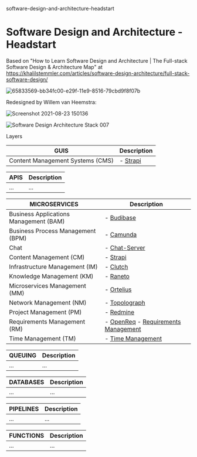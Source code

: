 software-design-and-architecture-headstart
# Software Design and Architecture - Headstart

Based on "How to Learn Software Design and Architecture | The Full-stack Software Design & Architecture Map" at https://khalilstemmler.com/articles/software-design-architecture/full-stack-software-design/


![65833569-bb34fc00-e29f-11e9-8516-79cbd9f8f07b](https://user-images.githubusercontent.com/12828104/130451222-5966ad39-0cb0-40ce-af1f-678be940c449.png)

Redesigned by Willem van Heemstra:

![Screenshot 2021-08-23 150136](https://user-images.githubusercontent.com/12828104/130453087-c0f3c352-fe86-4286-a7b5-62bfd7345982.png)

![Software Design   Architecture Stack 007](https://user-images.githubusercontent.com/1499433/176376343-0130f493-9523-4d40-8252-f014597d2ba5.png)

Layers

| GUIS  | Description |
| ------------- | ------------- |
| Content Management Systems (CMS)  | - [Strapi](https://github.com/vanHeemstraSystems/strapi-head-of-cms-headstart)  |

| APIS  | Description |
| ------------- | ------------- |
| ...  | ...  |

| MICROSERVICES  | Description |
| ------------- | ------------- |
| Business Applications Management (BAM)  | - [Budibase](https://github.com/vanHeemstraSystems/budibase-headstart)  |
| Business Process Management (BPM)  | - [Camunda](https://github.com/vanHeemstraSystems/camunda-headstart)  |
| Chat  | - [Chat-Server](https://github.com/vanHeemstraSystems/exo-chat-headstart)  |
| Content Management (CM)  | - [Strapi](https://github.com/vanHeemstraSystems/strapi-headless-cms-headstart)  |
| Infrastructure Management (IM)  | - [Clutch](https://github.com/vanHeemstraSystems/clutch-headstart)  |
| Knowledge Management (KM)  | - [Raneto](https://github.com/vanHeemstraSystems/raneto-headstart)  |
| Microservices Management (MM)  | - [Ortelius](https://github.com/vanHeemstraSystems/ortelius-headstart)  |
| Network Management (NM)  | - [Topolograph](https://github.com/vanHeemstraSystems/topolograph-headstart)  |
| Project Management (PM)  | - [Redmine](https://github.com/vanHeemstraSystems/redmine-headstart)  |
| Requirements Management (RM)  | - [OpenReq](https://github.com/vanHeemstraSystems/openreq-headstart) - [Requirements Management](https://github.com/vanHeemstraSystems/requirements-management) |
| Time Management (TM)  | - [Time Management](https://github.com/vanHeemstraSystems/time-management)  |


| QUEUING  | Description |
| ------------- | ------------- |
| ...  | ...  |

| DATABASES  | Description |
| ------------- | ------------- |
| ...  | ...  |

| PIPELINES  | Description |
| ------------- | ------------- |
| ...  | ...  |

| FUNCTIONS  | Description |
| ------------- | ------------- |
| ...  | ...  |
